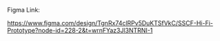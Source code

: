 Figma Link:

https://www.figma.com/design/TgnRx74clRPv5DuKTSfVkC/SSCF-Hi-Fi-Prototype?node-id=228-2&t=wrnFYaz3Jl3NTRNI-1
